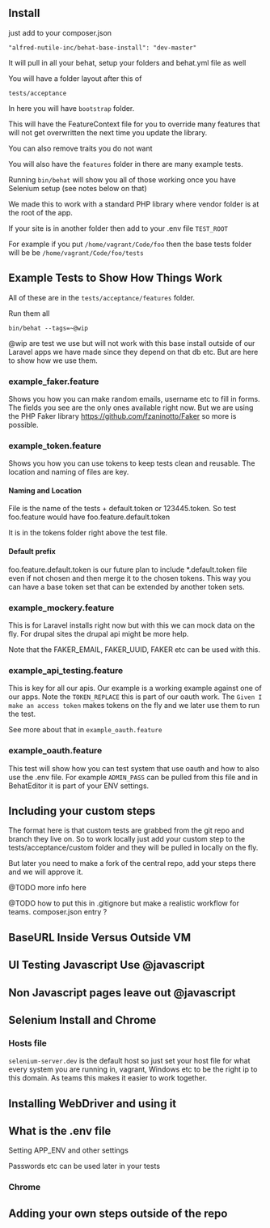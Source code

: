 ## Install

just add to your composer.json

~~~
"alfred-nutile-inc/behat-base-install": "dev-master"
~~~

It will pull in all your behat, setup your folders and behat.yml file as well

You will have a folder layout after this of

~~~
tests/acceptance
~~~

In here you will have `bootstrap` folder.

This will have the FeatureContext file for you to override many features that will not get overwritten the next time you update the library.

You can also remove traits you do not want


You will also have the `features` folder in there are many example tests.

Running `bin/behat` will show you all of those working once you have Selenium setup (see notes below on that)

We made this to work with a standard PHP library where vendor folder is at the root of the app.

If your site is in another folder then add to your .env file `TEST_ROOT`

For example if you put `/home/vagrant/Code/foo` then the base tests folder will be be `/home/vagrant/Code/foo/tests`

## Example Tests to Show How Things Work

All of these are in the `tests/acceptance/features` folder.

Run them all

~~~
bin/behat --tags=~@wip
~~~

@wip are test we use but will not work with this base install outside of our Laravel apps we have made
since they depend on that db etc. But are here to show how we use them.


### example_faker.feature

Shows you how you can make random emails, username etc to fill in forms.
The fields you see are the only ones available right now. But we are using the PHP Faker
library https://github.com/fzaninotto/Faker so more is possible.

### example_token.feature

Shows you how you can use tokens to keep tests clean and reusable. The location and naming of files are key.

#### Naming and Location
File is the name of the tests + default.token or 123445.token. So test foo.feature would have foo.feature.default.token

It is in the tokens folder right above the test file.

#### Default prefix
foo.feature.default.token is our future plan to include *.default.token file even if not chosen and then merge it to the chosen tokens. This way you can have a base token set that can be extended by another token sets.

### example_mockery.feature

This is for Laravel installs right now but with this we can mock data on the fly. For
drupal sites the drupal api might be more help.

Note that the FAKER_EMAIL, FAKER_UUID, FAKER etc can be used with this.

### example_api_testing.feature

This is key for all our apis. Our example is a working example against one of our apps.
Note the `TOKEN_REPLACE` this is part of our oauth work. The `Given I make an access token`
makes tokens on the fly and we later use them to run the test.

See more about that in `example_oauth.feature`

### example_oauth.feature

This test will show how you can test system that use oauth and how to also use the .env file.
For example `ADMIN_PASS` can be pulled from this file and in BehatEditor it is part of your ENV settings.

## Including your custom steps

The format here is that custom tests are grabbed from the git repo and branch they live on. So to work
locally just add your custom step to the tests/acceptance/custom folder and they will be pulled in locally on the fly.

But later you need to make a fork of the central repo, add your steps there and we will approve it.

@TODO more info here

@TODO how to put this in .gitignore but make a realistic workflow for teams.
  composer.json entry ?




## BaseURL Inside Versus Outside VM

## UI Testing Javascript Use @javascript

## Non Javascript pages leave out @javascript 

## Selenium Install and Chrome

### Hosts file

`selenium-server.dev` is the default host so just set your host file for what every system
 you are running in, vagrant, Windows etc to be the right ip to this domain.
 As teams this makes it easier to work together.

## Installing WebDriver and using it

## What is the .env file

Setting APP_ENV and other settings

Passwords etc can be used later in your tests


### Chrome

## Adding your own steps outside of the repo
